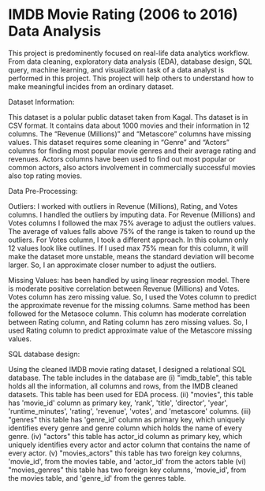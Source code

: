# IMDB Movie Rating (2006 to 2016) Data Analysis

This project is predominently focused on real-life data analytics workflow. From data cleaning, exploratory data analysis (EDA), database design, SQL query, machine learning, and visualization task of a data analyst is performed in this project. This project will help others to understand how to make meaningful incides from an ordinary dataset.

Dataset Information:

This dataset is a polular public dataset taken from Kagal. Ths dataset is in CSV format. It contains data about 1000 movies and their information in 12 columns. The “Revenue (Millions)” and “Metascore” columns have missing values. This dataset requires some cleaning in “Genre” and “Actors” columns for finding most popular movie genres and their average rating and revenues. Actors columns have been used to find out most popular or common actors, also actors involvement in commercially successful movies also top rating movies.

Data Pre-Processing:

Outliers: I worked with outliers in Revenue (Millions), Rating, and Votes columns. I handled the outliers by imputing data.
For Revenue (Millions) and Votes columns I followed the max 75% average to adjust the outliers values. The average of values falls above 75% of the range is taken to round up the outliers.
For Votes column, I took a different approach. In this column only 12 values look like outlines. If I used max 75% mean for this column, it will make the dataset more unstable, means the standard deviation will become larger. So, I an approximate closer number to adjust the outliers.

Missing Values: has been handled by using linear regression model. There is moderate positive correlation between Revenue (Millions) and Votes. Votes column has zero missing value. So, I used the Votes column to predict the approximate revenue for the missing columns. Same method has been followed for the Metasoce column. This column has moderate correlation between Rating column, and Rating column has zero missing values. So, I used Rating column to predict approximate value of the Metascore missing values.

SQL database design:

Using the cleaned IMDB movie rating dataset, I designed a relational SQL database. The table includes in the database are (i) "imdb_table", this table holds all the information, all columns and rows, from the IMDB cleaned datasets. This table has been used for EDA process. (ii) "movies", this table has 'movie_id' column as primary key, 'rank', 'title', 'director', 'year', 'runtime_minutes', 'rating', 'revenue', 'votes', and 'metascore' columns. (iii) "genres" this table has 'genre_id' column as primary key, which uniquely identifies every genre and genre column which holds the name of every genre. (iv) "actors" this table has actor_id column as primary key, which uniquely identifies every actor and actor column that contains the name of every actor. (v) "movies_actors" this table has two foreign key columns, 'movie_id', from the movies table, and 'actor_id' from the actors table (vi) "movies_genres" this table has two foreign key columns, 'movie_id', from the movies table, and 'genre_id' from the genres table.
